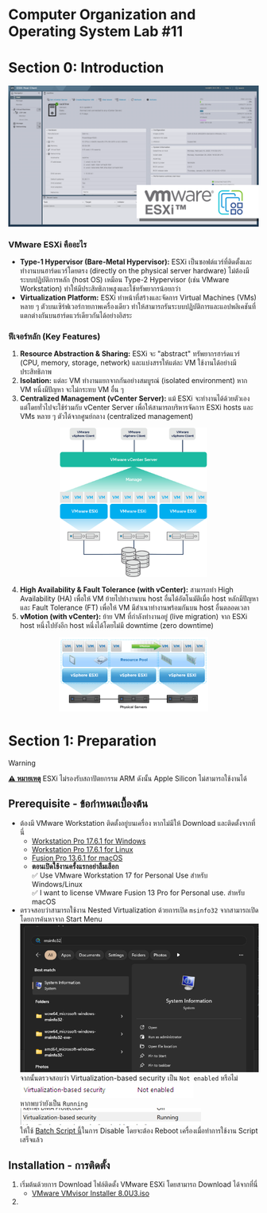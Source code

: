 # Computer Organization and Operating System Lab #11

# Section 0: Introduction

<p align="center">
<img src="./images/ESXiNW_.png">
</p>

### **VMware ESXi คืออะไร**

- **Type-1 Hypervisor (Bare-Metal Hypervisor):** ESXi เป็นซอฟต์แวร์ที่ติดตั้งและทำงานบนฮาร์ดแวร์โดยตรง (directly on the physical server hardware) ไม่ต้องมีระบบปฏิบัติการหลัก (host OS) เหมือน Type-2 Hypervisor (เช่น VMware Workstation) ทำให้มีประสิทธิภาพสูงและใช้ทรัพยากรน้อยกว่า
- **Virtualization Platform:** ESXi ทำหน้าที่สร้างและจัดการ Virtual Machines (VMs) หลาย ๆ ตัวบนเซิร์ฟเวอร์กายภาพเครื่องเดียว ทำให้สามารถรันระบบปฏิบัติการและแอปพลิเคชันที่แตกต่างกันบนฮาร์ดแวร์เดียวกันได้อย่างอิสระ

### **ฟีเจอร์หลัก (Key Features)**

1. **Resource Abstraction & Sharing:** ESXi จะ "abstract" ทรัพยากรฮาร์ดแวร์ (CPU, memory, storage, network) และแบ่งสรรให้แต่ละ VM ใช้งานได้อย่างมีประสิทธิภาพ
2. **Isolation:** แต่ละ VM ทำงานแยกจากกันอย่างสมบูรณ์ (isolated environment) หาก VM หนึ่งมีปัญหา จะไม่กระทบ VM อื่น ๆ
3. **Centralized Management (vCenter Server):** แม้ ESXi จะทำงานได้ด้วยตัวเอง แต่โดยทั่วไปจะใช้ร่วมกับ vCenter Server เพื่อให้สามารถบริหารจัดการ ESXi hosts และ VMs หลาย ๆ ตัวได้จากศูนย์กลาง (centralized management)
<p align="center">
<img src="./images/vCenter.png" height="300" >
</p>

4. **High Availability & Fault Tolerance (with vCenter):** สามารถทำ High Availability (HA) เพื่อให้ VM ย้ายไปทำงานบน host อื่นได้อัตโนมัติเมื่อ host หลักมีปัญหา และ Fault Tolerance (FT) เพื่อให้ VM มีสำเนาทำงานพร้อมกันบน host อื่นตลอดเวลา
5. **vMotion (with vCenter):** ย้าย VM ที่กำลังทำงานอยู่ (live migration) จาก ESXi host หนึ่งไปยังอีก host หนึ่งได้โดยไม่มี downtime (zero downtime)
<p align="center">
<img src="./images/vMotion.png" width="300" >
</p>

# Section 1: Preparation

> [!WARNING]
>**<ins>⚠️ หมายเหตุ</ins>** ESXi ไม่รองรับสถาปัตยกรรม ARM ดังนั้น Apple Silicon ไม่สามารถใช้งานได้

## Prerequisite - ข้อกำหนดเบื้องต้น
- ต้องมี VMware Workstation ติดตั้งอยู่บนเครื่อง หากไม่มีให้ Download และติดตั้งจากที่นี่
    - [Workstation Pro 17.6.1 for Windows](https://fs-bucket.jarukrit.net/Bootcamp/VMware-workstation-full-17.6.1-24319023.exe)
    - [Workstation Pro 17.6.1 for Linux](https://fs-bucket.jarukrit.net/Bootcamp/VMware-Workstation-Full-17.6.1-24319023.x86_64.bundle)
    - [Fusion Pro 13.6.1 for macOS](https://fs-bucket.jarukrit.net/Bootcamp/VMware-Fusion-13.6.1-24319021_universal.dmg)
    - **ตอนเปิดใช้งานครั้งแรกอย่าลืมเลือก**<br/>✅ Use VMware Workstation 17 for Personal Use สำหรับ Windows/Linux<br/>✅ I want to license VMware Fusion 13 Pro for Personal use. สำหรับ macOS
- ตรวจสอบว่าสามารถใช้งาน Nested Virtualization ด้วยการเปิด `msinfo32` จากสามารถเปิด โดยการค้นหาจาก Start Menu<br/>![alt text](./images/start-msinfo32.png) จากนั้นตรวจสอบว่า Virtualization-based security เป็น `Not enabled` หรือไม่
<br/>![alt text](./images/msinfo32-virt.png)<br/>หากพบว่ายังเป็น `Running`<br/>![alt text](./images/msinfo32-virt-running.png)<br/>ให้ใช้ [Batch Script นี้](./scripts/TurnOffHyperV.bat)ในการ Disable โดยจะต้อง Reboot เครื่องเมื่อทำการใช้งาน Script เสร็จแล้ว

## Installation - การติดตั้ง

1. เริ่มต้นด้วยการ Download ไฟล์ติดตั้ง VMware ESXi โดยสามารถ Download ได้จากที่นี่
    - [VMware VMvisor Installer 8.0U3.iso](https://fs-bucket.jarukrit.net/ESXi/VMware-VMvisor-Installer-8.0U3-24022510.x86_64.iso)
2. 
